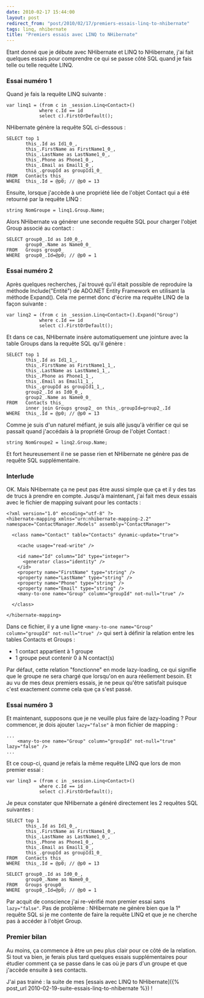 ```yaml
---
date: 2010-02-17 15:44:00
layout: post
redirect_from: "post/2010/02/17/premiers-essais-linq-to-nhibernate"
tags: linq, nhibernate
title: "Premiers essais avec LINQ to NHibernate"
---
```


Etant donné que je débute avec NHibernate et LINQ to NHibernate, j'ai fait
quelques essais pour comprendre ce qui se passe côté SQL quand je fais telle ou
telle requête LINQ.

### Essai numéro 1

Quand je fais la requête LINQ suivante :

```
var linq1 = (from c in _session.Linq<Contact>()
            where c.Id == id
            select c).FirstOrDefault();
```

NHibernate génère la requête SQL ci-dessous :

```
SELECT top 1
       this_.Id as Id1_0_, 
       this_.FirstName as FirstName1_0_, 
       this_.LastName as LastName1_0_, 
       this_.Phone as Phone1_0_, 
       this_.Email as Email1_0_, 
       this_.groupId as groupId1_0_ 
FROM   Contacts this_ 
WHERE  this_.Id = @p0; // @p0 = 13
```

Ensuite, lorsque j'accède à une propriété liée de l'objet Contact qui a été
retourné par la requête LINQ :

```
string NomGroupe = linq1.Group.Name;
```

Alors NHibernate va générer une seconde requête SQL pour charger l'objet
Group associé au contact :

```
SELECT group0_.Id as Id0_0_, 
       group0_.Name as Name0_0_ 
FROM   Groups group0_ 
WHERE  group0_.Id=@p0; // @p0 = 1
```

### Essai numéro 2

Après quelques recherches, j'ai trouvé qu'il était possible de reproduire la
méthode Include("Entité") de ADO.NET Entity Framework en utilisant la méthode
Expand(). Cela me permet donc d'écrire ma requête LINQ de la façon
suivante :

```
var linq2 = (from c in _session.Linq<Contact>().Expand("Group")
            where c.Id == id
            select c).FirstOrDefault();
```

Et dans ce cas, NHibernate insère automatiquement une jointure avec la table
Groups dans la requête SQL qu'il génère :

```
SELECT top 1 
       this_.Id as Id1_1_, 
       this_.FirstName as FirstName1_1_, 
       this_.LastName as LastName1_1_, 
       this_.Phone as Phone1_1_, 
       this_.Email as Email1_1_, 
       this_.groupId as groupId1_1_, 
       group2_.Id as Id0_0_, 
       group2_.Name as Name0_0_ 
FROM   Contacts this_ 
       inner join Groups group2_ on this_.groupId=group2_.Id
WHERE  this_.Id = @p0; // @p0 = 13
```

Comme je suis d'un naturel méfiant, je suis allé jusqu'à vérifier ce qui se
passait quand j'accédais à la propriété Group de l'objet Contact :

```
string NomGroupe2 = linq2.Group.Name;
```

Et fort heureusement il ne se passe rien et NHibernate ne génère pas de
requête SQL supplémentaire.

### Interlude

OK. Mais NHibernate ça ne peut pas être aussi simple que ça et il y des tas
de trucs à prendre en compte. Jusqu'à maintenant, j'ai fait mes deux essais
avec le fichier de mapping suivant pour les contacts :

```
<?xml version="1.0" encoding="utf-8" ?>
<hibernate-mapping xmlns="urn:nhibernate-mapping-2.2" namespace="ContactManager.Models" assembly="ContactManager">

  <class name="Contact" table="Contacts" dynamic-update="true">

    <cache usage="read-write" />

    <id name="Id" column="Id" type="integer">
      <generator class="identity" />
    </id>
    <property name="FirstName" type="string" />
    <property name="LastName" type="string" />
    <property name="Phone" type="string" />
    <property name="Email" type="string" />
    <many-to-one name="Group" column="groupId" not-null="true" />

  </class>

</hibernate-mapping>
```

Dans ce fichier, il y a une ligne `<many-to-one name="Group"
column="groupId" not-null="true" />` qui sert à définir la relation
entre les tables Contacts et Groups :

* 1 contact appartient à 1 groupe
* 1 groupe peut contenir 0 à N contact(s)

Par défaut, cette relation "fonctionne" en mode lazy-loading, ce qui
signifie que le groupe ne sera chargé que lorsqu'on en aura réellement besoin.
Et au vu de mes deux premiers essais, je ne peux qu'être satisfait puisque
c'est exactement comme cela que ça s'est passé.

### Essai numéro 3

Et maintenant, supposons que je ne veuille plus faire de lazy-loading ?
Pour commencer, je dois ajouter `lazy="false"` à mon fichier de
mapping :

```
...
    <many-to-one name="Group" column="groupId" not-null="true" lazy="false" />
...
```

Et ce coup-ci, quand je refais la même requête LINQ que lors de mon premier
essai :

```
var linq3 = (from c in _session.Linq<Contact>()
            where c.Id == id
            select c).FirstOrDefault();
```

Je peux constater que NHibernate a généré directement les 2 requêtes SQL
suivantes :

```
SELECT top 1
       this_.Id as Id1_0_, 
       this_.FirstName as FirstName1_0_, 
       this_.LastName as LastName1_0_, 
       this_.Phone as Phone1_0_, 
       this_.Email as Email1_0_, 
       this_.groupId as groupId1_0_ 
FROM   Contacts this_ 
WHERE  this_.Id = @p0; // @p0 = 13

SELECT group0_.Id as Id0_0_, 
       group0_.Name as Name0_0_ 
FROM   Groups group0_ 
WHERE  group0_.Id=@p0; // @p0 = 1
```

Par acquit de conscience j'ai re-vérifié mon premier essai sans
`lazy="false"`. Pas de problème : NHibernate ne génère bien que
la 1° requête SQL si je me contente de faire la requête LINQ et que je ne
cherche pas à accéder à l'objet Group.

### Premier bilan

Au moins, ça commence à être un peu plus clair pour ce côté de la relation.
Si tout va bien, je ferais plus tard quelques essais supplémentaires pour
étudier comment ça se passe dans le cas où je pars d'un groupe et que j'accède
ensuite à ses contacts.

J'ai pas trainé : la suite de mes [essais avec LINQ to NHibernate]({% post_url 2010-02-19-suite-essais-linq-to-nhibernate %}) !
